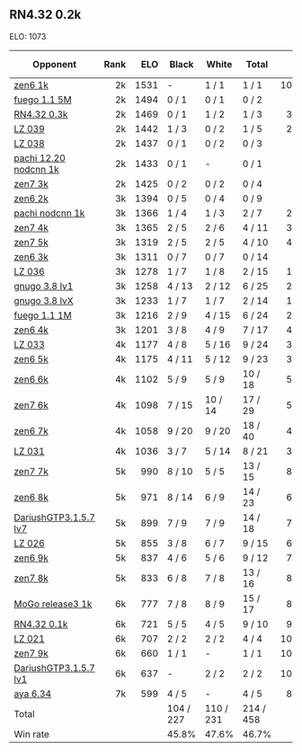 ## RN4.32 0.2k ##

ELO: 1073

Opponent | Rank | ELO | Black | White | Total | Win rate
---------|-----:|----:|-------|-------|-------|-------:
[zen6 1k](zen6%201k.md) | 2k | 1531 | - | 1 / 1 | 1 / 1 | 100.0%
[fuego 1.1 5M](fuego%201.1%205M.md) | 2k | 1494 | 0 / 1 | 0 / 1 | 0 / 2 | 0.0%
[RN4.32 0.3k](RN4.32%200.3k.md) | 2k | 1469 | 0 / 1 | 1 / 2 | 1 / 3 | 33.3%
[LZ 039](LZ%20039.md) | 2k | 1442 | 1 / 3 | 0 / 2 | 1 / 5 | 20.0%
[LZ 038](LZ%20038.md) | 2k | 1437 | 0 / 1 | 0 / 2 | 0 / 3 | 0.0%
[pachi 12.20 nodcnn 1k](pachi%2012.20%20nodcnn%201k.md) | 2k | 1433 | 0 / 1 | - | 0 / 1 | 0.0%
[zen7 3k](zen7%203k.md) | 2k | 1425 | 0 / 2 | 0 / 2 | 0 / 4 | 0.0%
[zen6 2k](zen6%202k.md) | 3k | 1394 | 0 / 5 | 0 / 4 | 0 / 9 | 0.0%
[pachi nodcnn 1k](pachi%20nodcnn%201k.md) | 3k | 1366 | 1 / 4 | 1 / 3 | 2 / 7 | 28.6%
[zen7 4k](zen7%204k.md) | 3k | 1365 | 2 / 5 | 2 / 6 | 4 / 11 | 36.4%
[zen7 5k](zen7%205k.md) | 3k | 1319 | 2 / 5 | 2 / 5 | 4 / 10 | 40.0%
[zen6 3k](zen6%203k.md) | 3k | 1311 | 0 / 7 | 0 / 7 | 0 / 14 | 0.0%
[LZ 036](LZ%20036.md) | 3k | 1278 | 1 / 7 | 1 / 8 | 2 / 15 | 13.3%
[gnugo 3.8 lv1](gnugo%203.8%20lv1.md) | 3k | 1258 | 4 / 13 | 2 / 12 | 6 / 25 | 24.0%
[gnugo 3.8 lvX](gnugo%203.8%20lvX.md) | 3k | 1233 | 1 / 7 | 1 / 7 | 2 / 14 | 14.3%
[fuego 1.1 1M](fuego%201.1%201M.md) | 3k | 1216 | 2 / 9 | 4 / 15 | 6 / 24 | 25.0%
[zen6 4k](zen6%204k.md) | 3k | 1201 | 3 / 8 | 4 / 9 | 7 / 17 | 41.2%
[LZ 033](LZ%20033.md) | 4k | 1177 | 4 / 8 | 5 / 16 | 9 / 24 | 37.5%
[zen6 5k](zen6%205k.md) | 4k | 1175 | 4 / 11 | 5 / 12 | 9 / 23 | 39.1%
[zen6 6k](zen6%206k.md) | 4k | 1102 | 5 / 9 | 5 / 9 | 10 / 18 | 55.6%
[zen7 6k](zen7%206k.md) | 4k | 1098 | 7 / 15 | 10 / 14 | 17 / 29 | 58.6%
[zen6 7k](zen6%207k.md) | 4k | 1058 | 9 / 20 | 9 / 20 | 18 / 40 | 45.0%
[LZ 031](LZ%20031.md) | 4k | 1036 | 3 / 7 | 5 / 14 | 8 / 21 | 38.1%
[zen7 7k](zen7%207k.md) | 5k | 990 | 8 / 10 | 5 / 5 | 13 / 15 | 86.7%
[zen6 8k](zen6%208k.md) | 5k | 971 | 8 / 14 | 6 / 9 | 14 / 23 | 60.9%
[DariushGTP3.1.5.7 lv7](DariushGTP3.1.5.7%20lv7.md) | 5k | 899 | 7 / 9 | 7 / 9 | 14 / 18 | 77.8%
[LZ 026](LZ%20026.md) | 5k | 855 | 3 / 8 | 6 / 7 | 9 / 15 | 60.0%
[zen6 9k](zen6%209k.md) | 5k | 837 | 4 / 6 | 5 / 6 | 9 / 12 | 75.0%
[zen7 8k](zen7%208k.md) | 5k | 833 | 6 / 8 | 7 / 8 | 13 / 16 | 81.3%
[MoGo release3 1k](MoGo%20release3%201k.md) | 6k | 777 | 7 / 8 | 8 / 9 | 15 / 17 | 88.2%
[RN4.32 0.1k](RN4.32%200.1k.md) | 6k | 721 | 5 / 5 | 4 / 5 | 9 / 10 | 90.0%
[LZ 021](LZ%20021.md) | 6k | 707 | 2 / 2 | 2 / 2 | 4 / 4 | 100.0%
[zen7 9k](zen7%209k.md) | 6k | 660 | 1 / 1 | - | 1 / 1 | 100.0%
[DariushGTP3.1.5.7 lv1](DariushGTP3.1.5.7%20lv1.md) | 6k | 637 | - | 2 / 2 | 2 / 2 | 100.0%
[aya 6.34](aya%206.34.md) | 7k | 599 | 4 / 5 | - | 4 / 5 | 80.0%
Total | | | 104 / 227 | 110 / 231 | 214 / 458 | 
Win rate| | | 45.8% | 47.6% | 46.7% | 
